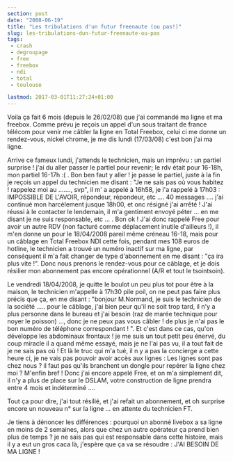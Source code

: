 ```yaml
---
section: post
date: "2008-06-19"
title: "Les tribulations d'un futur freenaute (ou pas!)"
slug: les-tribulations-dun-futur-freenaute-ou-pas
tags:
 - crash
 - degroupage
 - free
 - freebox
 - ndi
 - total
 - toulouse

lastmod: 2017-03-01T11:27:24+01:00
---
```


Voila ça fait 6 mois (depuis le 26/02/08) que j'ai commandé ma ligne et ma freebox. Comme prévu je reçois un appel d'un sous traitant de france télécom pour venir me câbler la ligne en Total Freebox, celui ci me donne un rendez-vous, nickel chrome, je me dis lundi (17/03/08) c'est bon j'ai ma ligne.

Arrive ce fameux lundi, j'attends le technicien, mais un imprévu : un partiel surprise ! j'ai du aller passer le partiel pour revenir; le rdv était pour 16-18h, mon partiel 16-17h :( . Bon ben faut y aller ! je passe le partiel, juste à la fin je reçois un appel du technicien me disant : "Je ne sais pas où vous habitez ! rappelez moi au ......., svp", il m' a appelé à 16h58, je l'a rappelé à 17h03 : IMPOSSIBLE DE L'AVOIR, répondeur, répondeur, etc .... 40 messages .... j'ai continué mon harcèlement jusque 18h00, et onc résigné j'ai arrêté !
J'ai réussi à le contacter le lendemain, il m'a gentiment envoyé péter ... en me disant je ne suis responsable, etc ... . Bon ok ! J'ai donc rappelé Free pour avoir un autre RDV (non facturé comme déplacement inutile d'ailleurs !), il m'en donne un pour le 18/04/2008 pareil même créneau 16-18, mais pour un câblage en Total Freebox NDI cette fois, pendant mes 108 euros de hotline, le technicien a trouvé un numéro inactif sur ma ligne, par conséquent il m'a fait changer de type d'abonnement en me disant : "ça ira plus vite !". Donc nous prenons le rendez-vous pour ce câblage, et je dois résilier mon abonnement pas encore opérationnel (A/R et tout le tsointsoin).

Le vendredi 18/04/2008, je quitte le boulot un peu plus tot pour être à la maison, le technicien m'appelle à 17h30 pile poil, on ne peut pas faire plus précis que ça, en me disant : "bonjour M.Normand, je suis le technicien de la société ..... pour le câblage, j'ai bien peur qu'il ne soit trop tard, il n'y a plus personne dans le bureau et j'ai besoin (raz de marée technique pour noyer le poisson) ..., donc je ne peux pas vous câbler ! de plus je n'ai pas le bon numéro de téléphone correspondant ! ". Et c'est dans ce cas, qu'on développe les abdominaux frontaux ! je me suis un tout petit peu énervé, du coup miracle il a quand même essayé, mais je ne l'ai pas vu, il a tout fait de je ne sais pas où ! Et là le truc qui m'a tué, il n y a pas la concierge a cette heure ci, je ne vais pas pouvoir avoir accès aux lignes : Les lignes sont pas chez nous ? il faut pas qu'ils branchent un dongle pour repérer la ligne chez moi ? M'enfin bref ! Donc j'ai encore appelé Free, et on m'a simplement dit, il n'y a plus de place sur le DSLAM, votre construction de ligne prendra entre 4 mois et indéterminé ....

Tout ça pour dire, j'ai tout résilié, et j'ai refait un abonnement, et oh surprise encore un nouveau n° sur la ligne ... en attente du technicien FT.

Je tiens à dénoncer les différences : pourquoi un abonné livebox a sa ligne en moins de 2 semaines, alors que chez un autre opérateur ça prend bien plus de temps ? je ne sais pas qui est responsable dans cette histoire, mais il y a eut un gros caca là, j'espère que ça va se résoudre : J'AI BESOIN DE MA LIGNE !
